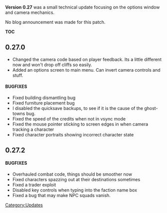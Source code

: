**Version 0.27** was a small technical update focusing on the options
window and camera mechanics.

No blog announcement was made for this patch.

__TOC__

## 0.27.0

- Changed the camera code based on player feedback. Its a little
  different now and won't drop off cliffs so easily.
- Added an options screen to main menu. Can invert camera controls and
  stuff.

#### BUGFIXES

- Fixed building dismantling bug
- Fixed furniture placement bug
- I disabled the quicksave backups, to see if it is the cause of the
  ghost-towns bug.
- Fixed the speed of the credits when not in vsync mode
- Fixed the mouse pointer sticking to screen edges in when camera
  tracking a character
- Fixed character portraits showing incorrect character state

## 0.27.2

#### BUGFIXES

- Overhauled combat code, things should be smoother now
- Fixed characters spazzing out at their destinations sometimes
- Fixed a trader exploit
- Disabled key controls when typing into the faction name box
- Fixed a bug that may make NPC squads vanish.

[Category:Updates](Category:Updates "wikilink")